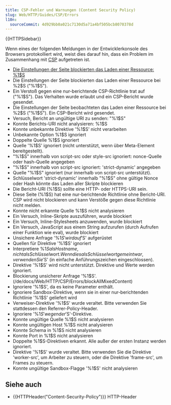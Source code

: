 ```yaml
---
title: CSP-Fehler und Warnungen (Content Security Policy)
slug: Web/HTTP/Guides/CSP/Errors
l10n:
  sourceCommit: 4d929bb0a021c7130d5a71a4bf505bcb8070378d
---
```


{{HTTPSidebar}}

Wenn eines der folgenden Meldungen in der Entwicklerkonsole des Browsers protokolliert wird, weist dies darauf hin, dass ein Problem im Zusammenhang mit [CSP](/de/docs/Web/HTTP/Guides/CSP) aufgetreten ist.

- [Die Einstellungen der Seite blockierten das Laden einer Ressource: %1$S](/de/docs/Web/HTTP/Guides/CSP/Errors/CSPViolation)
- Die Einstellungen der Seite blockierten das Laden einer Ressource bei %2$S ("%1$S").
- Ein Verstoß gegen eine nur-berichtende CSP-Richtlinie trat auf ("%1$S"). Das Verhalten wurde erlaubt und ein CSP-Bericht wurde gesendet.
- Die Einstellungen der Seite beobachteten das Laden einer Ressource bei %2$S ("%1$S"). Ein CSP-Bericht wird gesendet.
- Versuch, Bericht an ungültige URI zu senden: "%1$S"
- Konnte Berichts-URI nicht analysieren: %1$S
- Konnte unbekannte Direktive '%1$S' nicht verarbeiten
- Unbekannte Option %1$S ignoriert
- Doppelte Quelle %1$S ignoriert
- Quelle '%1$S' ignoriert (nicht unterstützt, wenn über Meta-Element bereitgestellt).
- "%1$S" innerhalb von script-src oder style-src ignoriert: nonce-Quelle oder hash-Quelle angegeben
- "%1$S" innerhalb von script-src ignoriert: 'strict-dynamic' angegeben
- Quelle "%1$S" ignoriert (nur innerhalb von script-src unterstützt).
- Schlüsselwort 'strict-dynamic' innerhalb "%1$S" ohne gültige Nonce oder Hash könnte das Laden aller Skripte blockieren
- Die Bericht-URI (%1$S) sollte eine HTTP- oder HTTPS-URI sein.
- Diese Seite (%1$S) hat eine nur-berichtende Richtlinie ohne Bericht-URI. CSP wird nicht blockieren und kann Verstöße gegen diese Richtlinie nicht melden.
- Konnte nicht erkannte Quelle %1$S nicht analysieren
- Ein Versuch, Inline-Skripte auszuführen, wurde blockiert
- Ein Versuch, Inline-Stylesheets anzuwenden, wurde blockiert
- Ein Versuch, JavaScript aus einem String aufzurufen (durch Aufrufen einer Funktion wie eval), wurde blockiert
- Unsichere Anfrage '%1$S' wird auf '%2$S' aufgerüstet
- Quellen für Direktive '%1$S' ignoriert
- Interpretiere %1$S als Hostname, nicht als Schlüsselwort. Wenn dies als Schlüsselwort gemeint war, verwenden Sie '%2$S' (in einfache Anführungszeichen eingeschlossen).
- Direktive '%1$S' wird nicht unterstützt. Direktive und Werte werden ignoriert.
- Blockierung unsicherer Anfrage '%1$S'.(/de/docs/Web/HTTP/CSP/Errors/blockAllMixedContent)
- Ignoriere '%1$S', da es keine Parameter enthält.
- Ignoriere Sandbox-Direktive, wenn sie in einer nur-berichtenden Richtlinie '%1$S' geliefert wird
- Verweiser-Direktive '%1$S' wurde veraltet. Bitte verwenden Sie stattdessen den Referrer-Policy-Header.
- Ignoriere '%1$S' wegen der '%2$S'-Direktive.
- Konnte ungültige Quelle %1$S nicht analysieren
- Konnte ungültigen Host %1$S nicht analysieren
- Konnte Schema in %1$S nicht analysieren
- Konnte Port in %1$S nicht analysieren
- Doppelte %1$S-Direktiven erkannt. Alle außer der ersten Instanz werden ignoriert.
- Direktive '%1$S' wurde veraltet. Bitte verwenden Sie die Direktive 'worker-src', um Arbeiter zu steuern, oder die Direktive 'frame-src', um Frames zu steuern.
- Konnte ungültige Sandbox-Flagge '%1$S' nicht analysieren

## Siehe auch

- {{HTTPHeader("Content-Security-Policy")}} HTTP-Header
